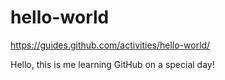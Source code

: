# hello-world
https://guides.github.com/activities/hello-world/

Hello, this is me learning GitHub on a special day!
